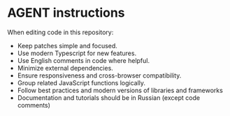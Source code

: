 # AGENT instructions

When editing code in this repository:

- Keep patches simple and focused.
- Use modern Typescript for new features.
- Use English comments in code where helpful.
- Minimize external dependencies.
- Ensure responsiveness and cross-browser compatibility.
- Group related JavaScript functions logically.
- Follow best practices and modern versions of libraries and frameworks
- Documentation and tutorials should be in Russian (except code comments)
